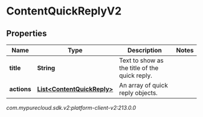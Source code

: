 # ContentQuickReplyV2


## Properties

| Name | Type | Description | Notes |
| ------------ | ------------- | ------------- | ------------- |
| **title** | **String** | Text to show as the title of the quick reply. |  |
| **actions** | [**List&lt;ContentQuickReply&gt;**](ContentQuickReply) | An array of quick reply objects. |  |




_com.mypurecloud.sdk.v2:platform-client-v2:213.0.0_
